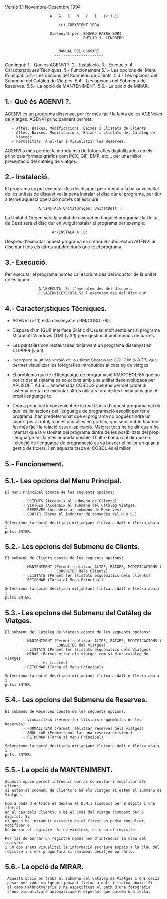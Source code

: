 Versió 1.1 Novembre-Desembre 1994                         


                        A   G   E   N   V   I   (v.1.1)

                            (c) COPYRIGHT 1994

                        Dissenyat per: EDUARD FABRA BORI
                                       EMILIO J. CENDRERO
                                       

                            MANUAL DEL USUSARI
                          ----------------------

Contingut:
             1.- Què es AGENVI ?.
             2.- Instalació.
             3.- Execució.
             4.- Caracter¡stiques Tècniques.
             5.- Funcionament
               5.1.- Les opcions del Menu Principal.
               5.2.- Les opcions del Submenu de Clients.
               5.3.- Les opcions del Submenu del Catàleg de Viatges.
               5.4.- Les opcions del Submenu de Reserves.
               5.5.- La opció de MANTENIMENT.
               5.6.- La opció de MIRAR.

1.- Què és AGENVI ?.              
--------------------

  AGENVI és un programa dissenyat per fer més facil la feina de les AGENcies 
  de VIatges. AGENVI principalment permet:

       - Altes, Baixes, Modificacions, Baixes i Llistats de Clients.
       - Altes, Baixes, Modificacions, Baixes i Llistats del Catàleg de
         Viatges.
       - Formalitzar, Anul-lar i Visualitzar les Reserves.
       
  AGENVI a més permet la introducció de fotografies digitalitzades en els 
  principals formats gràfics com PCX, GIF, BMP, etc... per una millor 
  presentació del cataleg de viatges.


2.- Instalació.
---------------

  El programa es pot executar des del disquet per• degut a la baixa velocitat
  de les unitats de disquet val la pena instalar al disc dur el programa, per 
  dur a terme aquesta operació només cal escriure:

                   A:\INSTALA UnitatOrigen: UnitatDest¡:

  La Unitat d'Origen serà la unitat de disquet on tingui el programa i la 
  Unitat de Destí serà el disc dur on vulgui instalar el programa per exemple:
                   
                         A:\INSTALA A: C:

  Després d'executar aquest programa es crearà el subdirectori AGENVI al disc 
  dur i tots els altres subdirectoris que te el programa.

  
3.- Execució.
-------------

  Per executar el programa només cal escriure des del inductor de la unitat on
  estiguem:

                   A:\EXECUTA  Si l'executem des del disquet.
                   C:\AGENVI\EXECUTA Si l'executem des del disc dur.      
                   

4.- Caracter¡stiques Técniques.
-------------------------------

  - AGENVI (v.1.1) està dissenyat en RM/COBOL-85.

  - Disposa d'un (GUI) Interface Gràfic d'Usuari molt semblant al programa
    Microsoft Windows (TM) (v.3.1) per• gestionat amb menus de barres.

  - Les pantalles son restaurades mitjan‡ant un programa dissenyat en CLIPPER
    (v.5.1).

  - Incorpora la ultima versió de la utilitat Shareware CSHOW (v.8.73) que 
    permet visualitzar les fotografies introduides al cataleg de viatges.

  - El problema que te el llenguatge de programació RM/COBOL-85 que no pot 
    cridar al sistema es soluciona amb una utilitat desenvolupada per 
    APLISOFT A.I.S.L. anomenada COBDOS que ens permet cridar al sistema per
    tal de executar altres utilitats fora de les limitacions que el propi
    llenguatge te.
    
  - Com a principal inconvenient de la realització d'aquest programa cal
    dir que les limitacions del llenguatge de programació escollit per 
    fer el programa, han predeterminat que el programa no pogués tindre un 
    suport per al ratol¡ o unes pantalles en gràfics, que sens dubte haurien
    fet més fàcil la relació usuari-aplicació. Malgrat tot s'ha de dir que 
    s'ha intentat que la vistositat del programa dintre de les posibilitats
    del propi llenguatge fos la més acurada posible. D'altre banda cal dir 
    que en l'elecció de llenguatge de programació es va buscar el millor en
    quan a gestió de fitxers, i en aquesta tasca el COBOL és el millor.


5.- Funcionament.
-----------------

  5.1.- Les opcions del Menu Principal.
  -------------------------------------

    El menu Principal consta de les seguents opcions:

            - CLIENTS (Accedeix al submenu de Clients)
            - VIATGES (Accedeix al submenu del Catàleg Viatges)
            - RESERVES (Accedeix al submenu de Reserves)
            - SORTIR (Torna al inductor de comandes del D.O.S.)

    Selecciona la opció desitjada mitjan‡ant fletxa a dalt o fletxa abaix i 
    pulsi ENTER.


  5.2.- Les opcions del Submenu de Clients.
  -----------------------------------------

    El submenu de Clients consta de les seguents opcions:

            - MANTENIMENT (Permet realitzar ALTES, BAIXES, MODIFICACIONS i 
                           CONSULTES dels Clients)
            - LLISTATS (Permet fer llistats esquemàtics dels clients)
            - RETORNAR (Torna al Menu Principal)

    Selecciona la opció desitjada mitjan‡ant fletxa a dalt o fletxa abaix i 
    pulsi ENTER.


  5.3.- Les opcions del Submenu del Catàleg de Viatges.
  -----------------------------------------------------

    El submenu del Catàleg de Viatges consta de les seguents opcions:

            - MANTENIMENT (Permet realitzar ALTES, BAIXES, MODIFICACIONS i 
                           CONSULTES del Viatges)
            - LLISTATS (Permet fer llistats esquemàtics dels Viatges)
            - MIRAR (Permet mirar els viatges com si d'un cataleg de viatges
                     es tractés)
            - RETORNAR (Torna al Menu Principal)

    Selecciona la opció desitjada mitjan‡ant fletxa a dalt o fletxa abaix i 
    pulsi ENTER.


  5.4.- Les opcions del Submenu de Reserves.
  ------------------------------------------

    El submenu de Reserves consta de les seguents opcions:

            - VISUALITZAR (Permet fer llistats esquemàtics de les Reserves)
            - FORMALITZAR (Permet realitzar reserves dels viatges)
            - ANUL-LAR (Permet anul-lar una reserva existent)
            - RETORNAR (Torna al Menu Principal)

    Selecciona la opció desitjada mitjan‡ant fletxa a dalt o fletxa abaix i 
    pulsi ENTER.

  5.5.- La opció de MANTENIMENT.
  ------------------------------

    Aquesta opció permet introduir borrar consultar i modificar els clients
    si estem al submenu de Clients o bé els viatges si estem al submenu de 
    Viatges.

    Com a dada d'entrada es demana el D.N.I (compost per 8 digits i una lletra)
    en el cas dels Clients, o bé el Codi del viatge (compost per 5 digits). Si 
    el que s'ha introduit existeix en el fitxer es podrà consultar, modificar o
    bé borrar el registre. Si no existeix, es crea el registre.

    Per tal de borrar un registre només hem d'introduir la clau del registre
    i un cop s'ens visualitzi la informació escriure espais a la clau del 
    registre i s'ens preguntarà si realment desitjem borrarlo.


  5.6.- La opció de MIRAR.
  ------------------------
     Aquesta opció es troba al submenu del Catàleg de Viatges i ens deixa 
     pasar per cada viatge mitjan‡ant fletxa a dalt i fletxa abaix. Si 
     al camp PathFotografia s'ha especificat el path d'una fotografia
     s'ens visualitzarà automàticament esperant que pulsem una tecla.

